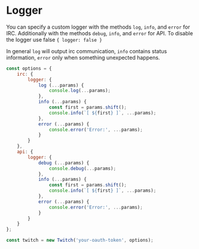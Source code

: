 # Logger

You can specify a custom logger with the methods `log`, `info`, and `error` for IRC. Additionally with the methods `debug`, `info`, and `error` for API. To disable the logger use false `{ logger: false }`

In general `log` will output irc communication, `info` contains status information, `error` only when something unexpected happens.

```javascript
const options = {
    irc: {
        logger: {
            log (...params) {
                console.log(...params);
            },
            info (...params) {
                const first = params.shift();
                console.info(`[ ${first} ]`, ...params);
            },
            error (...params) {
                console.error('Error:', ...params);
            }
        }
    },
    api: {
        logger: {
            debug (...params) {
                console.debug(...params);
            },
            info (...params) {
                const first = params.shift();
                console.info(`[ ${first} ]`, ...params);
            },
            error (...params) {
                console.error('Error:', ...params);
            }
        }
    }
};

const twitch = new Twitch('your-oauth-token', options);
```
